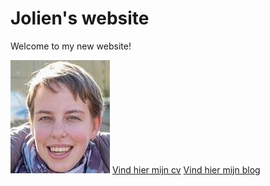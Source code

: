 ---
---
# Jolien's website 
Welcome to my new website!

![alt text](/images/ik.jpg)
[Vind hier mijn cv](/cv.md)
[Vind hier mijn blog](/blog/posts/2016.md)
